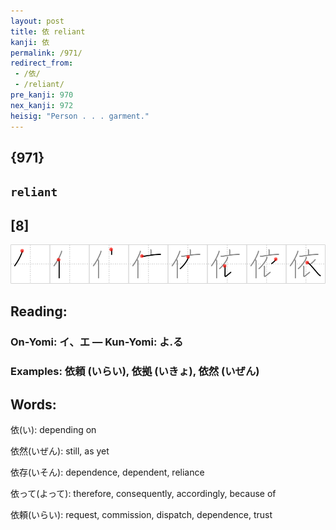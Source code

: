 ```yaml
---
layout: post
title: 依 reliant
kanji: 依
permalink: /971/
redirect_from:
 - /依/
 - /reliant/
pre_kanji: 970
nex_kanji: 972
heisig: "Person . . . garment."
---
```


## {971}

## `reliant`

## [8]

<div class="stroke"><img src="../images/E4BE9D.png" /></div>

## Reading:

### On-Yomi: イ、エ &mdash; Kun-Yomi: よ.る

### Examples: 依頼 (いらい), 依拠 (いきょ), 依然 (いぜん)

## Words:

依(い): depending on

依然(いぜん): still, as yet

依存(いそん): dependence, dependent, reliance

依って(よって): therefore, consequently, accordingly, because of

依頼(いらい): request, commission, dispatch, dependence, trust
